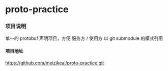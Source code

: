 # proto-practice

### 项目说明

单一的 protobuf 声明项目，方便 服务方 / 使用方 以 git submodule 的模式引用

#### 项目地址

https://github.com/meizikeai/proto-practice.git
